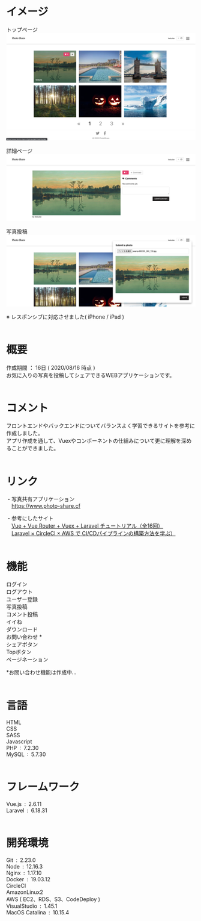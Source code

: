 # イメージ
トップページ<br>
![photo-share-top.png](./public/photo-share-top.png)<br>

詳細ページ<br>
![photo-share-detail.png](./public/photo-share-detail.png)<br>

写真投稿<br>
![photo-share-form.png](./public/photo-share-form.png)<br>

※ レスポンシブに対応させました( iPhone / iPad )<br><br>

# 概要
作成期間&nbsp;：&nbsp;16日&nbsp;( 2020/08/16 時点 )<br>
お気に入りの写真を投稿してシェアできるWEBアプリケーションです。<br><br>

# コメント
フロントエンドやバックエンドについてバランスよく学習できるサイトを参考に作成しました。<br>
アプリ作成を通して、Vuexやコンポーネントの仕組みについて更に理解を深めることができました。<br><br>

# リンク
・写真共有アプリケーション<br>
&emsp;<https://www.photo-share.cf>

・参考にしたサイト<br>
&emsp;[Vue + Vue Router + Vuex + Laravel チュートリアル（全16回）](https://qiita.com/MasahiroHarada/items/2597bd6973a45f92e1e8)<br>
&emsp;[Laravel × CircleCI × AWS で CI/CDパイプラインの構築方法を学ぶ）](https://www.techpit.jp/courses/78)<br><br>

# 機能
ログイン<br>
ログアウト<br>
ユーザー登録<br>
写真投稿<br>
コメント投稿<br>
イイね<br>
ダウンロード<br>
お問い合わせ *<br>
シェアボタン<br>
Topボタン<br>
ページネーション<br>

*お問い合わせ機能は作成中...<br><br>

# 言語
HTML<br>
CSS<br>
SASS<br>
Javascript<br>
PHP&ensp;:&ensp;7.2.30<br>
MySQL&ensp;:&ensp;5.7.30<br><br>

# フレームワーク
Vue.js&ensp;:&ensp;2.6.11<br>
Laravel&ensp;:&ensp;6.18.31<br><br>

# 開発環境
Git&ensp;:&ensp;2.23.0<br>
Node&ensp;:&ensp;12.16.3<br>
Nginx&ensp;:&ensp;1.17.10<br>
Docker&ensp;:&ensp;19.03.12<br>
CircleCI<br>
AmazonLinux2<br>
AWS ( EC2、RDS、S3、CodeDeploy )<br>
VisualStudio&ensp;:&ensp;1.45.1<br>
MacOS Catalina&ensp;:&ensp;10.15.4